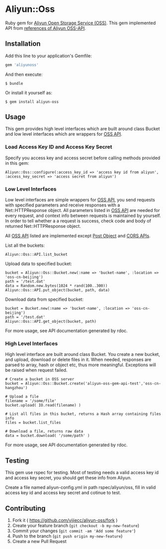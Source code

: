 # Aliyun::Oss

Ruby gem for [Aliyun Open Storage Service (OSS)][1]. This gem implemented API from [references of Aliyun OSS-API][2].

## Installation

Add this line to your application's Gemfile:

```ruby
gem 'aliyunoss'
```

And then execute:

    $ bundle

Or install it yourself as:

    $ gem install aliyun-oss

## Usage

This gem provides high level interfaces which are built around class Bucket and low level interfaces which are wrappers for [OSS API][2].

### Load Access Key ID and Access Key Secret

Specify you access key and access secret before calling methods provided in this gem:

	Aliyun::Oss::configure(:access_key_id => 'access key id from aliyun', :access_key_secret => 'access secret from aliyun')

### Low Level Interfaces

Low level interfaces are simple wrappers for [OSS API][2], you send requests with specified parameters and receive responses with a Net::HTTPResponse object. All parameters listed in [OSS API][2] are needed for every request, and context info between requests is maintained by yourself. In order to tell whether a a request is success, check code and body of returned Net::HTTPResponse object.

All [OSS API][2] listed are implemented except [Post Object][3] and [CORS APIs][4].

List all the buckets:

	Aliyun::Oss::API.list_bucket

Upload data to specified bucket:

	bucket = Aliyun::Oss::Bucket.new(:name => 'bucket-name', :location => 'oss-cn-beijing')
	path = '/test.dat'
	data = Random.new.bytes(1024 * rand(100..300))
	Aliyun::Oss::API.put_object(bucket, path, data)

Download data from specified bucket:

	bucket = Bucket.new(:name => 'bucket-name', :location => 'oss-cn-beijing')
	path = '/test.dat'
	Aliyun::Oss::API.get_object(bucket, path)

For more usage, see API documentation generated by rdoc.

### High Level Interfaces

High level interface are built around class Bucket. You create a new bucket, and upload, download or delete files in it. When needed, responses are parsed to array, hash or object etc, thus more meaningful. Exceptions will be raised when request failed.

	# Create a bucket in OSS server
	bucket = Aliyun::Oss::Bucket.create('aliyun-oss-gem-api-test','oss-cn-hangzhou')
	
	# Upload a file
	filename = '/some/file'
	bucket.upload( IO.read(filename) )
	
	# List all files in this bucket, returns a Hash array containing files info
	files = bucket.list_files
	
	# Download a file, returns raw data
	data = bucket.download( '/some/path' )
	
For more usage, see API documentation generated by rdoc.	
	
## Testing

This gem use rspec for testing. Most of testing needs a valid access key id and access key secret, you should get these info from Aliyun.

Create a file named aliyun-config.yml in path rspec/aliyun/oss, fill in valid access key id and access key secret and cotinue to test.

## Contributing

1. Fork it ( https://github.com/yijiecc/aliyun-oss/fork )
2. Create your feature branch (`git checkout -b my-new-feature`)
3. Commit your changes (`git commit -am 'Add some feature'`)
4. Push to the branch (`git push origin my-new-feature`)
5. Create a new Pull Request

[1]: http://www.aliyun.com/product/oss
[2]: http://docs.aliyun.com/?spm=5176.383663.9.2.F8rxxr#/oss/api-reference/abstract
[3]: http://docs.aliyun.com/?spm=5176.383663.9.2.F8rxxr#/oss/api-reference/object&PostObject
[4]: http://docs.aliyun.com/?spm=5176.383663.9.2.F8rxxr#/oss/api-reference/cors&abstract
